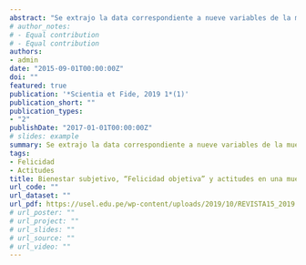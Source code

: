 ```yaml
---
abstract: "Se extrajo la data correspondiente a nueve variables de la muestra peruana (n=1,210) para la encuesta mundial de valores (Encuesta Mundial de Valores) de 2012: Importancia de la Familia (IF); Importancia de los Amigos (IA); Importancia del Tiempo Libre (ITL); Importancia de la Política (IP); Importancia del Trabajo (IT); Importancia de la Religión (IR); Sentimiento de Felicidad (SF); Estado de Salud Subjetivo (ESS); y Satisfacción con la Vida (SV). La felicidad fue expresada por las variables SF (componente emocional), y SV (componente evaluativo). Se halló correlaciones entre SF y el resto de variables—con la excepción de IT—, así como también entre SF y SV; solo se detectó correlaciones entre SV y ESS (.225, p<.001); y entre SV y SF (.231, p<.001).El análisis factorial exploratorio halló tres factores: ESS, SF y SV; IA, IP e ITL; y IT, IR e IF."
# author_notes:
# - Equal contribution
# - Equal contribution
authors:
- admin
date: "2015-09-01T00:00:00Z"
doi: ""
featured: true
publication: '*Scientia et Fide, 2019 1*(1)'
publication_short: ""
publication_types:
- "2"
publishDate: "2017-01-01T00:00:00Z"
# slides: example
summary: Se extrajo la data correspondiente a nueve variables de la muestra peruana (n=1,210) para la encuesta mundial de valores (Encuesta Mundial de Valores) de 2012 y se evaluó la posible asociación con algunos inidcadores de bienestar emocional.
tags:
- Felicidad
- Actitudes
title: Bienestar subjetivo, “Felicidad objetiva” y actitudes en una muestra representativa de la población peruana
url_code: ""
url_dataset: ""
url_pdf: https://usel.edu.pe/wp-content/uploads/2019/10/REVISTA15_2019.pdf
# url_poster: ""
# url_project: ""
# url_slides: ""
# url_source: ""
# url_video: ""
---
```


